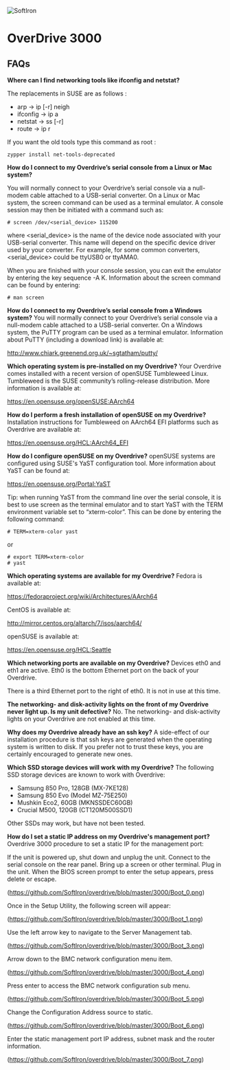 ![SoftIron](https://cdn-media.softiron.com/images/softiron-logo.svg)

# OverDrive 3000

## FAQs

**Where can I find networking tools like ifconfig and netstat?**

The replacements in SUSE are as follows :

* arp -> ip [-r] neigh 
* ifconfig -> ip a 
* netstat -> ss [-r] 
* route -> ip r

If you want the old tools type this command as root :

```
zypper install net-tools-deprecated 
```

**How do I connect to my Overdrive’s serial console from a Linux or Mac system?**

You will normally connect to your Overdrive’s serial console via a null-modem cable attached to a USB-serial converter.  On a Linux or Mac system, the screen command can be used as a terminal emulator.  A console session may then be initiated with a command such as:

```
# screen /dev/<serial_device> 115200
```

where <serial_device> is the name of the device node associated with your USB-serial converter.  This name will depend on the specific device driver used by your converter.  For example, for some common converters, <serial_device> could be ttyUSB0 or ttyAMA0.

When you are finished with your console session, you can exit the emulator by entering the key sequence <ctrl>-A K.  Information about the screen command can be found by entering:

```
# man screen
```

**How do I connect to my Overdrive’s serial console from a Windows system?**
You will normally connect to your Overdrive’s serial console via a null-modem cable attached to a USB-serial converter.  On a Windows system, the PuTTY program can be used as a terminal emulator.  Information about PuTTY (including a download link) is available at:

http://www.chiark.greenend.org.uk/~sgtatham/putty/

**Which operating system is pre-installed on my Overdrive?**
Your Overdrive comes installed with a recent version of openSUSE Tumbleweed Linux.  Tumbleweed is the SUSE community’s rolling-release distribution.  More information is available at:

https://en.opensuse.org/openSUSE:AArch64

**How do I perform a fresh installation of openSUSE on my Overdrive?**
Installation instructions for Tumbleweed on AArch64 EFI platforms such as Overdrive are available at:

https://en.opensuse.org/HCL:AArch64_EFI

**How do I configure openSUSE on my Overdrive?**
openSUSE systems are configured using SUSE's YaST configuration tool. More information about YaST can be found at:

https://en.opensuse.org/Portal:YaST

Tip: when running YaST from the command line over the serial console, it is best to use screen as the terminal emulator and to start YaST with the TERM environment variable set to “xterm-color”. This can be done by entering the following command:

```
# TERM=xterm-color yast
```

or

```
# export TERM=xterm-color
# yast
```

**Which operating systems are available for my Overdrive?**
Fedora is available at:

https://fedoraproject.org/wiki/Architectures/AArch64

CentOS is available at:

http://mirror.centos.org/altarch/7/isos/aarch64/

openSUSE is available at:

https://en.opensuse.org/HCL:Seattle

**Which networking ports are available on my Overdrive?**
Devices eth0 and eth1 are active.  Eth0 is the bottom Ethernet port on the back of your Overdrive.

There is a third Ethernet port to the right of eth0.  It is not in use at this time.

**The networking- and disk-activity lights on the front of my Overdrive never light up.  Is my unit defective?**
No.  The networking- and disk-activity lights on your Overdrive are not enabled at this time.

**Why does my Overdrive already have an ssh key?**
A side-effect of our installation procedure is that ssh keys are generated when the operating system is written to disk.  If you prefer not to trust these keys, you are certainly encouraged to generate new ones.

**Which SSD storage devices will work with my Overdrive?**
The following SSD storage devices are known to work with Overdrive:

* Samsung 850 Pro, 128GB (MX-7KE128)
* Samsung 850 Evo (Model MZ-75E250)
* Mushkin Eco2, 60GB (MKNSSDEC60GB)
* Crucial M500, 120GB (CT120M500SSD1)

Other SSDs may work, but have not been tested.

**How do I set a static IP address on my Overdrive's management port?**
Overdrive 3000 procedure to set a static IP for the management port:

If the unit is powered up, shut down and unplug the unit.
Connect to the serial console on the rear panel.
Bring up a screen or other terminal.
Plug in the unit.
When the BIOS screen prompt to enter the setup appears, press delete or escape.

(https://github.com/SoftIron/overdrive/blob/master/3000/Boot_0.png)

Once in the Setup Utility, the following screen will appear:

(https://github.com/SoftIron/overdrive/blob/master/3000/Boot_1.png)

Use the left arrow key to navigate to the Server Management tab.

(https://github.com/SoftIron/overdrive/blob/master/3000/Boot_3.png)

Arrow down to the BMC network configuration menu item.

(https://github.com/SoftIron/overdrive/blob/master/3000/Boot_4.png)

Press enter to access the BMC network configuration sub menu.

(https://github.com/SoftIron/overdrive/blob/master/3000/Boot_5.png)

Change the Configuration Address source to static.

(https://github.com/SoftIron/overdrive/blob/master/3000/Boot_6.png)

Enter the static management port IP address, subnet mask and the router information.

(https://github.com/SoftIron/overdrive/blob/master/3000/Boot_7.png)
